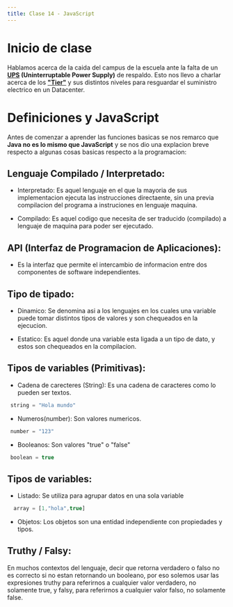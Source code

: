 ```yaml
---
title: Clase 14 - JavaScript 
---
```


# Inicio de clase
Hablamos acerca de la caida del campus de la escuela ante la falta de un **[UPS](https://es.wikipedia.org/wiki/Sistema_de_alimentaci%C3%B3n_ininterrumpida) (Uninterruptable Power Supply)** de respaldo. Esto nos llevo a charlar acerca de los **["Tier"](https://blog.baehost.com/la-clasificacion-tier-datacenter/#:~:text=Los%20Datacenter%20de%20esta%20categor%C3%ADa,elevadas%2C%20generadores%20auxiliares%20o%20UPS.)** y sus distintos niveles para resguardar el suministro electrico en un Datacenter.

# Definiciones y JavaScript
Antes de comenzar a aprender las funciones basicas se nos remarco que **Java no es lo mismo que JavaScript** y se nos dio una explacion breve respecto a algunas cosas basicas respecto a la programacion:  

## Lenguaje Compilado / Interpretado:
* Interpretado: Es aquel lenguaje en el que la mayoria de sus implementacion ejecuta las instrucciones directaente, sin una previa compilacion del programa a instruciones en lenguaje maquina.

* Compilado: Es aquel codigo que necesita de ser traducido (compilado) a lenguaje de maquina para poder ser ejecutado. 

## API (Interfaz de Programacion de Aplicaciones):
* Es la interfaz que permite el intercambio de informacion entre dos componentes de software independientes. 

## Tipo de tipado:
* Dinamico: Se denomina asi a los lenguajes en los cuales una variable puede tomar distintos tipos de valores y son chequeados en la ejecucion. 

* Estatico: Es aquel donde una variable esta ligada a un tipo de dato, y estos son chequeados en la compilacion. 

## Tipos de variables (Primitivas): 
* Cadena de carecteres (String): Es una cadena de caracteres como lo pueden ser textos. 
```Javascript
 string = "Hola mundo"
```
* Numeros(number): Son valores numericos.
```Javascript
 number = "123"
```
* Booleanos: Son valores "true" o "false"
```Javascript
 boolean = true
```
## Tipos de variables:
* Listado: Se utiliza para agrupar datos en una sola variable
```Javascript
  array = [1,"hola",true]
```
* Objetos: Los objetos son una entidad independiente con propiedades y tipos.

## Truthy / Falsy:
En muchos contextos del lenguaje, decir que retorna verdadero o falso no es correcto si no estan retornando un booleano, por eso solemos usar las expresiones truthy para referirnos a cualquier valor verdadero, no solamente true, y falsy, para referirnos a cualquier valor falso, no solamente false.
